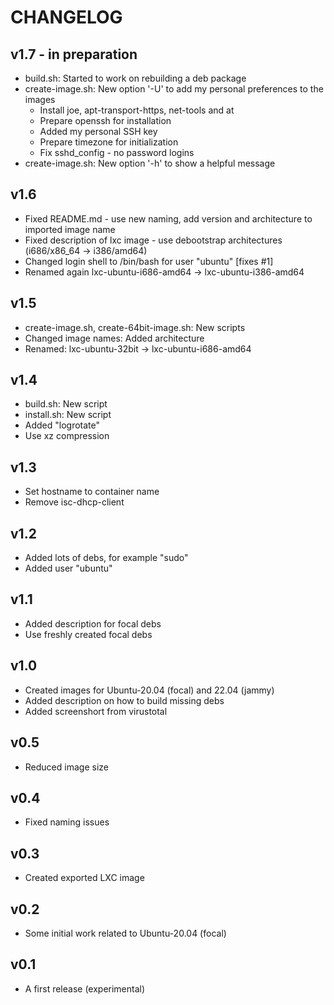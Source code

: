 CHANGELOG
=========

v1.7 - in preparation
----

- build.sh: Started to work on rebuilding a deb package
- create-image.sh: New option '-U' to add my personal preferences to the images
  - Install joe, apt-transport-https, net-tools and at	
  - Prepare openssh for installation
  - Added my personal SSH key
  - Prepare timezone for initialization
  - Fix sshd_config - no password logins
- create-image.sh: New option '-h' to show a helpful message

v1.6
----

- Fixed README.md - use new naming, add version and architecture to imported image name
- Fixed description of lxc image - use debootstrap architectures (i686/x86_64 -> i386/amd64)
- Changed login shell to /bin/bash for user "ubuntu" [fixes #1]
- Renamed again lxc-ubuntu-i686-amd64 -> lxc-ubuntu-i386-amd64

v1.5
----

- create-image.sh, create-64bit-image.sh: New scripts
- Changed image names: Added architecture
- Renamed: lxc-ubuntu-32bit -> lxc-ubuntu-i686-amd64

v1.4
----

- build.sh: New script
- install.sh: New script
- Added "logrotate"
- Use xz compression

v1.3
----

- Set hostname to container name
- Remove isc-dhcp-client

v1.2
----

- Added lots of debs, for example "sudo"
- Added user "ubuntu"

v1.1
----

- Added description for focal debs
- Use freshly created focal debs

v1.0
----

- Created images for Ubuntu-20.04 (focal) and 22.04 (jammy)
- Added description on how to build missing debs
- Added screenshort from virustotal

v0.5
----

- Reduced image size

v0.4
----

- Fixed naming issues

v0.3
----

- Created exported LXC image

v0.2
----

- Some initial work related to Ubuntu-20.04 (focal)

v0.1
----

- A first release (experimental)
